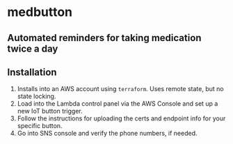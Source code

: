 # medbutton

## Automated reminders for taking medication twice a day

## Installation

1. Installs into an AWS account using `terraform`. Uses remote state, but no state locking.
2. Load into the Lambda control panel via the AWS Console and set up a new IoT button trigger.
3. Follow the instructions for uploading the certs and endpoint info for your specific button.
4. Go into SNS console and verify the phone numbers, if needed.
